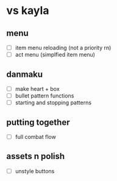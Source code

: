 # vs kayla
## menu
- [ ] item menu reloading (not a priority rn)
- [ ] act menu (simplfied item menu)
## danmaku
- [ ] make heart + box
- [ ] bullet pattern functions
- [ ] starting and stopping patterns
## putting together
- [ ] full combat flow

## assets n polish 
- [ ] unstyle buttons
